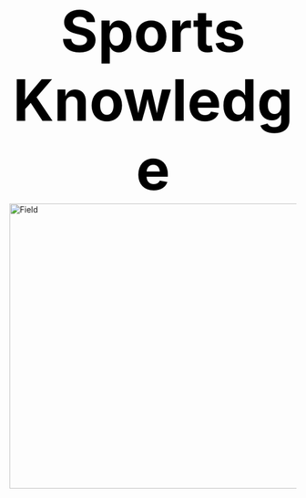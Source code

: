 <html>
  <head>
      <style>
.subtitle {
        font-size: 100px;
        font-weight: bold;
        text-align: center;
        justify-content: center;
        align-items: center;
        color: black;
      }

 </style>
</head>

<div class="subtitle">Sports Knowledge</div>


<div>
    <img src="{{ site.baseurl }}/images/download.jpg" alt="Field" width="1000px" 
     height="500px">
</div>
</html>